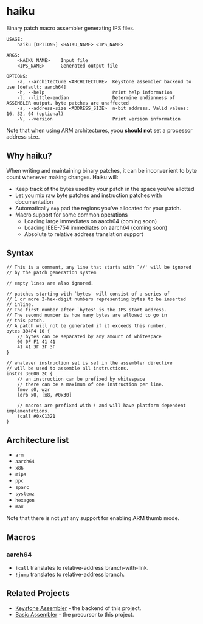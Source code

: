 # haiku
Binary patch macro assembler generating IPS files.

```
USAGE:
    haiku [OPTIONS] <HAIKU_NAME> <IPS_NAME>

ARGS:
    <HAIKU_NAME>    Input file
    <IPS_NAME>      Generated output file

OPTIONS:
    -a, --architecture <ARCHITECTURE>  Keystone assembler backend to use [default: aarch64]
    -h, --help                         Print help information
    -l, --little-endian                Determine endianness of ASSEMBLER output. byte patches are unaffected
    -s, --address-size <ADDRESS_SIZE>  n-bit address. Valid values: 16, 32, 64 (optional)
    -V, --version                      Print version information
```

Note that when using ARM architectures, yoou **should not** set a processor address size.

## Why haiku?
When writing and maintaining binary patches, it can be inconvenient to byte count whenever making changes. Haiku will:
- Keep track of the bytes used by your patch in the space you've allotted
- Let you mix raw byte patches and instruction patches with documentation
- Automatically `nop` pad the regions you've allocated for your patch.
- Macro support for some common operations
  - Loading large immediates on aarch64 (coming soon)
  - Loading IEEE-754 immediates on aarch64 (coming soon)
  - Absolute to relative address translation support


## Syntax
```
// This is a comment, any line that starts with `//' will be ignored
// by the patch generation system

// empty lines are also ignored.

// patches starting with `bytes' will consist of a series of
// 1 or more 2-hex-digit numbers representing bytes to be inserted
// inline.
// The first number after `bytes' is the IPS start address.
// The second number is how many bytes are allowed to go in
// this patch.
// A patch will not be generated if it exceeds this number.
bytes 304F4 10 {
    // bytes can be separated by any amount of whitespace
    00 0F F1 41 41
    41 41 3F 3F 3F
}

// whatever instruction set is set in the assembler directive
// will be used to assemble all instructions.
instrs 30600 2C {
    // an instruction can be prefixed by whitespace
    // there can be a maximum of one instruction per line.
    fmov s0, wzr
    ldrb x0, [x8, #0x30]

    // macros are prefixed with ! and will have platform dependent implementations.
    !call #0xC1321
}
```

## Architecture list
- `arm`
- `aarch64`
- `x86`
- `mips`
- `ppc`
- `sparc`
- `systemz`
- `hexagon`
- `max`

Note that there is not _yet_ any support for enabling ARM thumb mode.

## Macros
### aarch64
- `!call` translates to relative-address branch-with-link.
- `!jump` translates to relative-address branch.

## Related Projects
- [Keystone Assembler](https://github.com/keystone-engine/keystone) - the backend of this project.
- [Basic Assembler](https://github.com/Tsukihimates/Tsukihime-Translation/tree/main/tools/assembler) - the precursor to this project.
